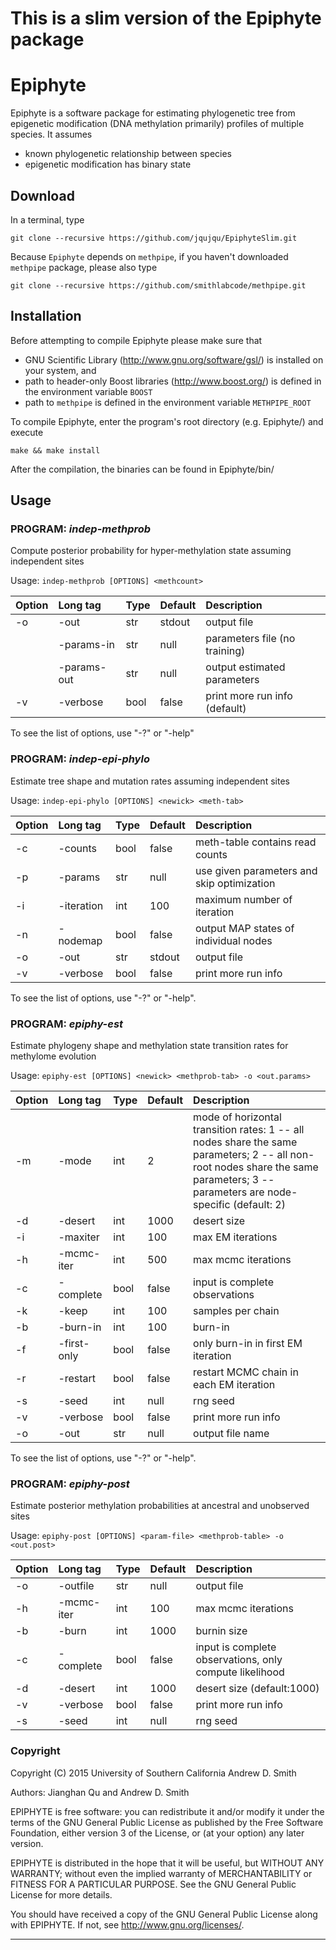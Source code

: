 # This is a slim version of the Epiphyte package

# Epiphyte

Epiphyte is a software package for estimating phylogenetic tree from epigenetic
modification (DNA methylation primarily) profiles of multiple species. It
assumes

  - known phylogenetic relationship between species
  - epigenetic modification has binary state


## Download
In a terminal, type
```
git clone --recursive https://github.com/jqujqu/EpiphyteSlim.git
```
Because ``Epiphyte`` depends on ``methpipe``, if you haven't downloaded ``methpipe`` package, please also type
```
git clone --recursive https://github.com/smithlabcode/methpipe.git
```


## Installation

Before attempting to compile Epiphyte please make sure that 

 - GNU Scientific Library (<http://www.gnu.org/software/gsl/>) 
   is installed on your system, and 
 - path to header-only Boost libraries (<http://www.boost.org/>) is 
   defined in the environment variable ``BOOST``
 - path to ``methpipe`` is defined in the environment variable ``METHPIPE_ROOT``

To compile Epiphyte, enter the program's root directory (e.g. Epiphyte/) and
execute

``make && make install``

After the compilation, the binaries can be found in Epiphyte/bin/


## Usage

### PROGRAM: *indep-methprob*
Compute posterior probability for hyper-methylation state assuming independent sites 

Usage: `indep-methprob [OPTIONS] <methcount>`

|Option| Long tag    | Type| Default | Description |
| ---- | :---------- |:----| :-------| :---------- |
|  -o  | -out        | str | stdout  | output file | 
|      | -params-in  | str | null    | parameters file (no training)| 
|      | -params-out | str | null    | output estimated parameters | 
|  -v  | -verbose    | bool| false   | print more run info (default)| 

To see the list of options, use "-?" or "-help"


### PROGRAM: *indep-epi-phylo*

Estimate tree shape and mutation rates assuming independent sites

Usage: ``indep-epi-phylo [OPTIONS] <newick> <meth-tab>``

|Option| Long tag    | Type| Default | Description |
| ---- | :---------- |:----| :-------| :---------- |  
| -c   | -counts    | bool | false   | meth-table contains read counts |
| -p   | -params    | str  | null    | use given parameters and skip optimization |
|  -i  | -iteration | int  | 100     | maximum number of iteration  
|  -n  | -nodemap   | bool | false   | output MAP states of individual nodes|
|  -o  | -out       | str  | stdout  | output file |
|  -v  | -verbose   | bool | false   | print more run info |

To see the list of options, use "-?" or "-help".


### PROGRAM: *epiphy-est*
Estimate phylogeny shape and methylation state transition rates for methylome
evolution

Usage: ``epiphy-est [OPTIONS] <newick> <methprob-tab> -o <out.params>``

|Option| Long tag    | Type| Default | Description |
| ---- | :---------- |:---- | :-------| :---------- |  
|  -m  | -mode       |int   | 2       | mode of horizontal transition rates: 1 -- all nodes share the same parameters; 2 -- all non-root nodes share the same parameters; 3 -- parameters are node-specific (default: 2)| 
|  -d  | -desert     |int   | 1000    | desert size |
|  -i  | -maxiter    |int   | 100     | max EM iterations |
|  -h  | -mcmc-iter  |int   | 500     | max mcmc iterations
|  -c  | -complete   |bool  | false   | input is complete observations |
|  -k  | -keep       |int   | 100     | samples per chain |
|  -b  | -burn-in    |int   | 100     | burn-in |
|  -f  | -first-only |bool  | false   | only burn-in in first EM iteration|
|  -r  | -restart    |bool  | false   | restart MCMC chain in each EM iteration |
|  -s  | -seed       |int   | null    | rng seed |
|  -v  | -verbose    |bool  | false   | print more run info |
|  -o  | -out        |str   | null    | output file name |

To see the list of options, use "-?" or "-help".

### PROGRAM: *epiphy-post*
Estimate posterior methylation probabilities at ancestral and unobserved sites

Usage: ``epiphy-post [OPTIONS] <param-file> <methprob-table> -o <out.post>``

|Option| Long tag    | Type| Default | Description |
| ---- | :---------- |:---- | :-------| :---------- |
| -o   | -outfile    | str  | null    | output file |
| -h   | -mcmc-iter  | int  | 100     | max mcmc iterations |
| -b   | -burn       | int  | 1000    | burnin size |
| -c   | -complete   | bool | false   | input is complete observations, only compute likelihood |
| -d   | -desert     | int  | 1000    | desert size (default:1000)
| -v   | -verbose    | bool | false   | print more run info |
| -s   | -seed       | int  | null    | rng seed |


### Copyright

  Copyright (C) 2015 University of Southern California
                Andrew D. Smith

  Authors: Jianghan Qu and Andrew D. Smith

  EPIPHYTE is free software: you can redistribute it and/or modify
  it under the terms of the GNU General Public License as published by
  the Free Software Foundation, either version 3 of the License, or
  (at your option) any later version.

  EPIPHYTE is distributed in the hope that it will be useful,
  but WITHOUT ANY WARRANTY; without even the implied warranty of
  MERCHANTABILITY or FITNESS FOR A PARTICULAR PURPOSE.  See the
  GNU General Public License for more details.

  You should have received a copy of the GNU General Public License
  along with EPIPHYTE.  If not, see <http://www.gnu.org/licenses/>.


----

[//]: # (These are reference links used in the body of this note and get stripped out when the markdown processor does its job. There is no need to format nicely because it shouldn't be seen. Thanks SO - http://stackoverflow.com/questions/4823468/store-comments-in-markdown-syntax)

   [methpipe]:<https://github.com/smithlabcode/methpipe>

